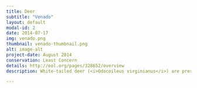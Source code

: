 ```yaml
---
title: Deer
subtitle: "Venado"
layout: default
modal-id: 2
date: 2014-07-17
img: venado.png
thumbnail: venado-thumbnail.png
alt: image-alt
project-date: August 2014
conservation: Least Concern
details: http://eol.org/pages/328652/overview
description: White-tailed deer (<i>Odocoileus virginianus</i>) are present specially in Machalilla National Park

---
```

